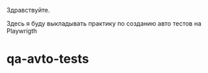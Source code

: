 Здравствуйте.

Здесь я буду выкладывать практику по созданию авто тестов на Playwrigth

# qa-avto-tests
